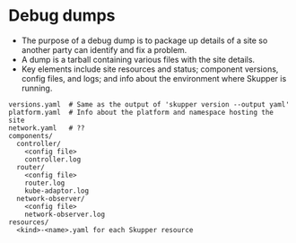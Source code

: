 # Debug dumps

- The purpose of a debug dump is to package up details of a site so
  another party can identify and fix a problem.
- A dump is a tarball containing various files with the site details.
- Key elements include site resources and status; component versions,
  config files, and logs; and info about the environment where Skupper
  is running.

~~~
versions.yaml  # Same as the output of 'skupper version --output yaml'
platform.yaml  # Info about the platform and namespace hosting the site
network.yaml   # ??
components/
  controller/
    <config file>
    controller.log
  router/
    <config file>
    router.log
    kube-adaptor.log
  network-observer/
    <config file>
    network-observer.log
resources/
  <kind>-<name>.yaml for each Skupper resource
~~~
